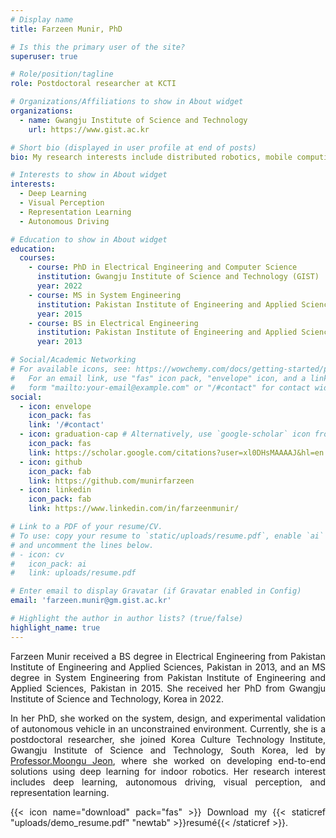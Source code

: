 ```yaml
---
# Display name
title: Farzeen Munir, PhD

# Is this the primary user of the site?
superuser: true

# Role/position/tagline
role: Postdoctoral researcher at KCTI

# Organizations/Affiliations to show in About widget
organizations:
  - name: Gwangju Institute of Science and Technology
    url: https://www.gist.ac.kr

# Short bio (displayed in user profile at end of posts)
bio: My research interests include distributed robotics, mobile computing and programmable matter.

# Interests to show in About widget
interests:
  - Deep Learning
  - Visual Perception
  - Representation Learning
  - Autonomous Driving

# Education to show in About widget
education:
  courses:
    - course: PhD in Electrical Engineering and Computer Science
      institution: Gwangju Institute of Science and Technology (GIST)
      year: 2022
    - course: MS in System Engineering
      institution: Pakistan Institute of Engineering and Applied Sciences (PIEAS)
      year: 2015
    - course: BS in Electrical Engineering
      institution: Pakistan Institute of Engineering and Applied Sciences (PIEAS)
      year: 2013

# Social/Academic Networking
# For available icons, see: https://wowchemy.com/docs/getting-started/page-builder/#icons
#   For an email link, use "fas" icon pack, "envelope" icon, and a link in the
#   form "mailto:your-email@example.com" or "/#contact" for contact widget.
social:
  - icon: envelope
    icon_pack: fas
    link: '/#contact'
  - icon: graduation-cap # Alternatively, use `google-scholar` icon from `ai` icon pack
    icon_pack: fas
    link: https://scholar.google.com/citations?user=xl0DHsMAAAAJ&hl=en
  - icon: github
    icon_pack: fab
    link: https://github.com/munirfarzeen
  - icon: linkedin
    icon_pack: fab
    link: https://www.linkedin.com/in/farzeenmunir/

# Link to a PDF of your resume/CV.
# To use: copy your resume to `static/uploads/resume.pdf`, enable `ai` icons in `params.toml`,
# and uncomment the lines below.
# - icon: cv
#   icon_pack: ai
#   link: uploads/resume.pdf

# Enter email to display Gravatar (if Gravatar enabled in Config)
email: 'farzeen.munir@gm.gist.ac.kr'

# Highlight the author in author lists? (true/false)
highlight_name: true
---
```

<style>body {text-align: justify}</style>
Farzeen Munir received a BS degree in Electrical Engineering from Pakistan Institute of Engineering and Applied Sciences, Pakistan in 2013,
and an MS degree in System Engineering from Pakistan Institute of Engineering and Applied Sciences, Pakistan in 2015. She received her PhD
from Gwangju Institute of Science and Technology, Korea in 2022.

In her PhD, she worked on the system, design, and experimental validation of autonomous vehicle in an unconstrained environment.  Currently, she is a  postdoctoral researcher, she joined Korea Culture Technology Institute, Gwangju Institute of Science and Technology, South Korea, led by [Professor.Moongu Jeon](https://sites.google.com/view/mlv/people/professor), where she worked on developing end-to-end solutions using deep learning for indoor robotics.  Her research interest includes deep learning, autonomous driving, visual perception, and representation learning.



{{< icon name="download" pack="fas" >}} Download my {{< staticref "uploads/demo_resume.pdf" "newtab" >}}resumé{{< /staticref >}}.
